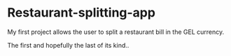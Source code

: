 # Restaurant-splitting-app
My first project allows the user to split a restaurant bill in the GEL currency.

The first and hopefully the last of its kind..


